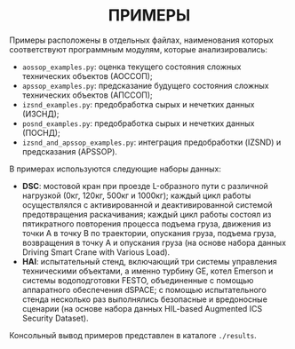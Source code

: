 <h1 align="center">ПРИМЕРЫ</h1>

<p align="left">
Примеры расположены в отдельных файлах, наименования которых соответствуют программным модулям, которые анализировались:

- ```aossop_examples.py```: оценка текущего состояния сложных технических объектов (АОССОП);
- ```apssop_examples.py```: предсказание будущего состояния сложных технических объектов (АПССОП);
- ```izsnd_examples.py```: предобработка сырых и нечетких данных (ИЗСНД);
- ```posnd_examples.py```: предобработка сырых и нечетких данных (ПОСНД);
- ```izsnd_and_apssop_examples.py```: интеграция предобработки (IZSND) и предсказания (APSSOP).

В примерах используются следующие наборы данных:
- **DSC**: мостовой кран при проезде L-образного пути с различной нагрузкой (0кг, 120кг, 500кг и 1000кг); каждый цикл работы осуществлялся с активированной и деактивированной системой предотвращения раскачивания; каждый цикл работы состоял из пятикратного повторения процесса подъема груза, движения из точки А в точку В по траектории, опускания груза, подъема груза, возвращения в точку А и опускания груза (на основе набора данных Driving Smart Crane with Various Load).
- **HAI**: испытательный стенд, включающий три системы управления техническими объектами, а именно турбину GE, котел Emerson и системы водоподготовки FESTO, объединенные с помощью аппаратного обеспечения dSPACE; с помощью испытательного стенда несколько раз выполнялись безопасные и вредоносные сценарии (на основе набора данных HIL-based Augmented ICS Security Dataset).

Консольный вывод примеров представлен в каталоге ```./results```.
</p>